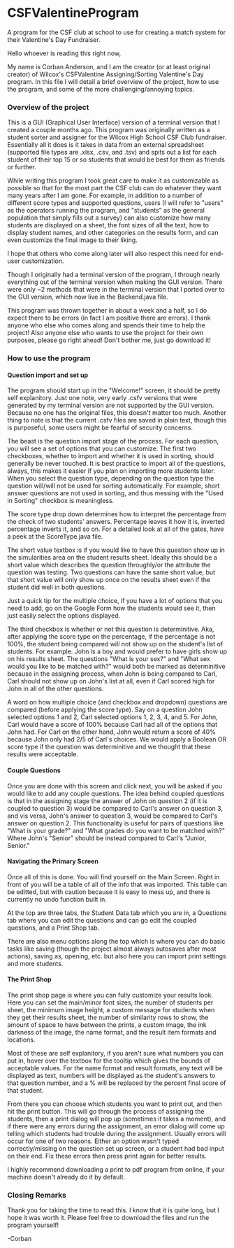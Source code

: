 # CSFValentineProgram
A program for the CSF club at school to use for creating a match system for their Valentine's Day Fundraiser.

Hello whoever is reading this right now,

My name is Corban Anderson, and I am the creator (or at least original creator) of Wilcox's CSFValentine Assigning/Sorting Valentine's Day program. In this file I will detail a brief overview of the project, how to use the program, and some of the more challenging/annoying topics.

<h3>Overview of the project</h3>

This is a GUI (Graphical User Interface) version of a terminal version that I created a couple months ago. This program was originally written as a student sorter and assigner for the Wilcox High School CSF Club fundraiser. Essentially all it does is it takes in data from an external spreadsheet (supported file types are .xlsx, .csv, and .tsv) and spits out a list for each student of their top 15 or so students that would be best for them as friends or further.

While writing this program I took great care to make it as customizable as possible so that for the most part the CSF club can do whatever they want many years after I am gone. For example, in addition to a number of different score types and supported questions, users (I will refer to "users" as the operators running the program, and "students" as the general population that simply fills out a survey) can also customize how many students are displayed on a sheet, the font sizes of all the text, how to display student names, and other categories on the results form, and can even customize the final image to their liking.

I hope that others who come along later will also respect this need for end-user customization.

Though I originally had a terminal version of the program, I through nearly everything out of the terminal version when making the GUI version. There were only ~2 methods that were in the terminal version that I ported over to the GUI version, which now live in the Backend.java file.

This program was thrown together in about a week and a half, so I do expect there to be errors (in fact I am positive there are errors). I thank anyone who else who comes along and spends their time to help the project! Also anyone else who wants to use the project for their own purposes, please go right ahead! Don't bother me, just go download it!

<h3>How to use the program</h3>

<h4>Question import and set up</h4>

The program should start up in the "Welcome!" screen, it should be pretty self explanitory. Just one note, very early .csfv versions that were generated by my terminal version are not supported by the GUI version. Because no one has the original files, this doesn't matter too much. Another thing to note is that the current .csfv files are saved in plain text, though this is purposeful, some users might be fearful of security concerns.

The beast is the question import stage of the process. For each question, you will see a set of options that you can customize. The first two checkboxes, whether to import and whether it is used in sorting, should generally be never touched. It is best practice to import all of the questions, always, this makes it easier if you plan on importing more students later. When you select the question type, depending on the question type the question will/will not be used for sorting automatically. For example, short answer questions are not used in sorting, and thus messing with the "Used in Sorting" checkbox is meaningless.

The score type drop down determines how to interpret the percentage from the check of two students' answers. Percentage leaves it how it is, inverted percentage inverts it, and so on. For a detailed look at all of the gates, have a peek at the ScoreType.java file.

The short value textbox is if you would like to have this question show up in the simularities area on the student results sheet. Ideally this should be a short value which describes the question throughly/or the attribute the question was testing. Two questions can have the same short value, but that short value will only show up once on the results sheet even if the student did well in both questions.

Just a quick tip for the multiple choice, if you have a lot of options that you need to add, go on the Google Form how the students would see it, then just easily select the options displayed.

The third checkbox is whether or not this question is determinitive. Aka, after applying the score type on the percentage, if the percentage is not 100%, the student being compared will not show up on the student's list of students. For example. John is a boy and would prefer to have girls show up on his results sheet. The questions "What is your sex?" and "What sex would you like to be matched with?" would both be marked as determinitive because in the assigning process, when John is being compared to Carl, Carl should not show up on John's list at all, even if Carl scored high for John in all of the other questions.

A word on how multiple choice (and checkbox and dropdown) questions are compared (before applying the score type). Say on a question John selected options 1 and 2, Carl selected options 1, 2, 3, 4, and 5. For John, Carl would have a score of 100% because Carl had all of the options that John had. For Carl on the other hand, John would return a score of 40% because John only had 2/5 of Carl's choices. We would apply a Boolean OR score type if the question was determinitive and we thought that these results were acceptable.

<h4>Couple Questions</h4>

Once you are done with this screen and click next, you will be asked if you would like to add any couple questions. The idea behind coupled questions is that in the assigning stage the answer of John on question 2 (if it is coupled to question 3) would be compared to Carl's answer on question 3, and vis versa, John's answer to question 3, would be compared to Carl's answer on question 2. This functionality is useful for pairs of questions like "What is your grade?" and "What grades do you want to be matched with?" Where John's "Senior" should be instead compared to Carl's "Junior, Senior."

<h4>Navigating the Primary Screen</h4>

Once all of this is done. You will find yourself on the Main Screen. Right in front of you will be a table of all of the info that was imported. This table can be editted, but with caution because it is easy to mess up, and there is currently no undo function built in.

At the top are three tabs, the Student Data tab which you are in, a Questions tab where you can edit the questions and can go edit the coupled questions, and a Print Shop tab.

There are also menu options along the top which is where you can do basic tasks like saving (though the project almost always autosaves after most actions), saving as, opening, etc. but also here you can import print settings and more students.

<h4>The Print Shop</h4>

The print shop page is where you can fully customize your results look. Here you can set the main/minor font sizes, the number of students per sheet, the minimum image height, a custom message for students when they get their results sheet, the number of similarity rows to show, the amount of space to have between the prints, a custom image, the ink darkness of the image, the name format, and the result item formats and locations.

Most of these are self explanitory, if you aren't sure what numbers you can put in, hover over the textbox for the tooltip which gives the bounds of acceptable values. For the name format and result formats, any text will be displayed as text, numbers will be displayed as the student's answers to that question number, and a % will be replaced by the percent final score of that student.

From there you can choose which students you want to print out, and then hit the print button. This will go through the process of assigning the students, then a print dialog will pop up (sometimes it takes a moment), and if there were any errors during the assignment, an error dialog will come up telling which students had trouble during the assignment. Usually errors will occur for one of two reasons. Either an option wasn't typed correctly/missing on the question set up screen, or a student had bad input on their end. Fix these errors then press print again for better results.

I highly recommend downloading a print to pdf program from online, if your machine doesn't already do it by default.

<h3>Closing Remarks</h3>

Thank you for taking the time to read this. I know that it is quite long, but I hope it was worth it. Please feel free to download the files and run the program yourself! 

-Corban
